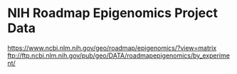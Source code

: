 # NIH Roadmap Epigenomics Project Data

https://www.ncbi.nlm.nih.gov/geo/roadmap/epigenomics/?view=matrix
ftp://ftp.ncbi.nlm.nih.gov/pub/geo/DATA/roadmapepigenomics/by_experiment/

